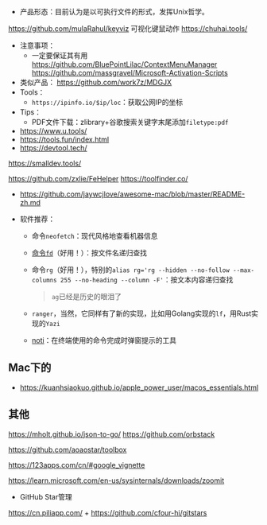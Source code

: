+ 产品形态：目前认为是以可执行文件的形式，发挥Unix哲学。

https://github.com/mulaRahul/keyviz
可视化键鼠动作
https://chuhai.tools/
+ 注意事项：
    + 一定要保证其有用
https://github.com/BluePointLilac/ContextMenuManager
https://github.com/massgravel/Microsoft-Activation-Scripts
+ 类似产品：
https://github.com/work7z/MDGJX
+ Tools：
    + `https://ipinfo.io/$ip/loc`：获取公网IP的坐标
+ Tips：
    + PDF文件下载：zlibrary+谷歌搜索关键字末尾添加`filetype:pdf`
+ https://www.u.tools/
+ https://tools.fun/index.html
+ https://devtool.tech/

https://smalldev.tools/

https://github.com/zxlie/FeHelper
https://toolfinder.co/
+ https://github.com/jaywcjlove/awesome-mac/blob/master/README-zh.md

+ 软件推荐：
    + 命令`neofetch`：现代风格地查看机器信息
    + [命令`fd`](https://github.com/sharkdp/fd#installation)（好用！）：按文件名递归查找
    + 命令`rg`（好用！），特别的`alias rg='rg --hidden --no-follow --max-columns 255 --no-heading --column -F'`：按文本内容递归查找
        >`ag`已经是历史的眼泪了

    + `ranger`，当然，它同样有了新的实现，比如用Golang实现的`lf`，用Rust实现的`Yazi`
    + [noti](https://github.com/variadico/noti)：在终端使用的命令完成时弹窗提示的工具

## Mac下的

+ https://kuanhsiaokuo.github.io/apple_power_user/macos_essentials.html


## 其他

https://mholt.github.io/json-to-go/ 
https://github.com/orbstack

https://github.com/aoaostar/toolbox

https://123apps.com/cn/#google_vignette


https://learn.microsoft.com/en-us/sysinternals/downloads/zoomit

+ GitHub Star管理

https://cn.piliapp.com/
    + https://github.com/cfour-hi/gitstars
